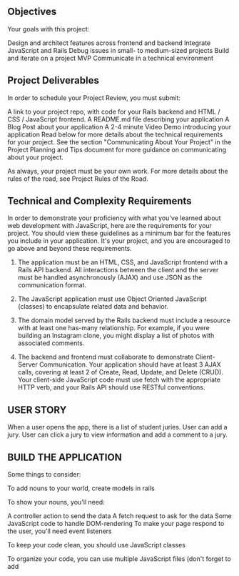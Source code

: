 ## Objectives
Your goals with this project:

Design and architect features across frontend and backend
Integrate JavaScript and Rails
Debug issues in small- to medium-sized projects
Build and iterate on a project MVP
Communicate in a technical environment

## Project Deliverables
In order to schedule your Project Review, you must submit:

A link to your project repo, with code for your Rails backend and HTML / CSS / JavaScript frontend.
A README.md file describing your application
A Blog Post about your application
A 2-4 minute Video Demo introducing your application
Read below for more details about the technical requirements for your project. See the section "Communicating About Your Project" in the Project Planning and Tips document for more guidance on communicating about your project.

As always, your project must be your own work. For more details about the rules of the road, see Project Rules of the Road.

## Technical and Complexity Requirements
In order to demonstrate your proficiency with what you've learned about web development with JavaScript, here are the requirements for your project. You should view these guidelines as a minimum bar for the features you include in your application. It's your project, and you are encouraged to go above and beyond these requirements.

1. The application must be an HTML, CSS, and JavaScript frontend with a Rails API backend. All interactions between the client and the server must be handled asynchronously (AJAX) and use JSON as the communication format.

2. The JavaScript application must use Object Oriented JavaScript (classes) to encapsulate related data and behavior.

3. The domain model served by the Rails backend must include a resource with at least one has-many relationship. For example, if you were building an Instagram clone, you might display a list of photos with associated comments.

4. The backend and frontend must collaborate to demonstrate Client-Server Communication. Your application should have at least 3 AJAX calls, covering at least 2 of Create, Read, Update, and Delete (CRUD). Your client-side JavaScript code must use fetch with the appropriate HTTP verb, and your Rails API should use RESTful conventions.

## USER STORY  
When a user opens the app, there is a list of student juries.
User can add a jury.
User can click a jury to view information and add a comment to a jury.


## BUILD THE APPLICATION
Some things to consider:

To add nouns to your world, create models in rails

To show your nouns, you'll need:

A controller action to send the data
A fetch request to ask for the data
Some JavaScript code to handle DOM-rendering
To make your page respond to the user, you'll need event listeners

To keep your code clean, you should use JavaScript classes

To organize your code, you can use multiple JavaScript files (don't forget to add <script> tags for each one!)

<!-- Use this for active model serializer: -->
https://learn.co/lessons/using-active-model-serializer


function displayJuryForm() {
    const form = `<form id="create-jury-form">
    <h3>Add a New Jury</h3>

    <input id='input-name' type="text" name="name" value="" placeholder="Enter student name" class="input-text">
    <br><br>
    <input id='input-instrument' type="text" name="instrument" value="" placeholder="Enter instrument"></input>
    <br><br>
    <input id='input-technique' type="text" name="technique" value="" placeholder="Enter technical studies" class="input-technique">
    <br><br>
    <input id="create-button" type="submit" name="submit" value="Create New Jury" class="submit">
    <br><br>
  </form>`
    document.getElementById("form-container").innerHTML = form
    
}